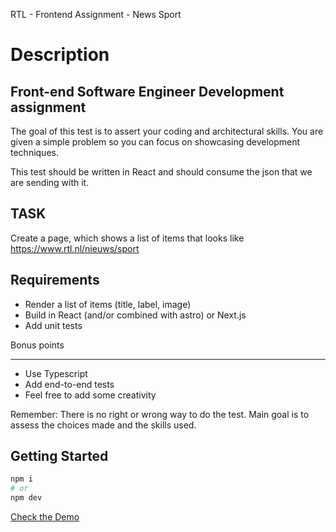 RTL - Frontend Assignment - News Sport

# Description

## Front-end Software Engineer Development assignment

The goal of this test is to assert your coding and architectural skills.
You are given a simple problem so you can focus on showcasing development techniques.

This test should be written in React and should consume the json that we are sending with it.

## TASK

Create a page, which shows a list of items that looks like
https://www.rtl.nl/nieuws/sport

## Requirements

- Render a list of items (title, label, image)
- Build in React (and/or combined with astro) or Next.js
- Add unit tests

Bonus points

---

- Use Typescript
- Add end-to-end tests
- Feel free to add some creativity

Remember: There is no right or wrong way to do the test. Main goal is to assess the choices made and the skills used.

## Getting Started

```bash
npm i
# or
npm dev
```

[Check the Demo](https://rtl-sport-news.vercel.app/)
